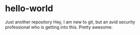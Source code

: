 # hello-world
Just another repository 
Hey, I am new to git, but an avid security professional who is getting into this. Pretty awesome. 
